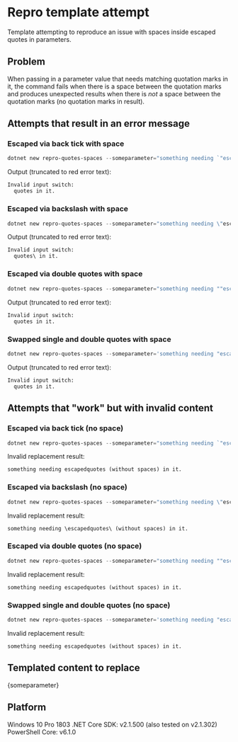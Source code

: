 # Repro template attempt

Template attempting to reproduce an issue with spaces inside escaped quotes in parameters.

## Problem

When passing in a parameter value that needs matching quotation marks in it, the command fails when there is a space between the quotation marks and produces unexpected results when there is _not_ a space between the quotation marks (no quotation marks in result).

## Attempts that result in an error message

### Escaped via back tick with space

```PowerShell
dotnet new repro-quotes-spaces --someparameter="something needing `"escaped quotes`" in it."
```

Output (truncated to red error text):

```log
Invalid input switch:
  quotes in it.
```

### Escaped via backslash with space

```PowerShell
dotnet new repro-quotes-spaces --someparameter="something needing \"escaped quotes\" in it."
```

Output (truncated to red error text):

```log
Invalid input switch:
  quotes\ in it.
```

### Escaped via double quotes with space

```PowerShell
dotnet new repro-quotes-spaces --someparameter="something needing ""escaped quotes"" in it."
```

Output (truncated to red error text):

```log
Invalid input switch:
  quotes in it.
```

### Swapped single and double quotes with space

```PowerShell
dotnet new repro-quotes-spaces --someparameter='something needing "escaped quotes" in it.'
```

Output (truncated to red error text):

```log
Invalid input switch:
  quotes in it.
```

## Attempts that "work" but with invalid content

### Escaped via back tick (no space)

```PowerShell
dotnet new repro-quotes-spaces --someparameter="something needing `"escapedquotes`" (without spaces) in it."
```

Invalid replacement result:

```text
something needing escapedquotes (without spaces) in it.
```

### Escaped via backslash (no space)

```PowerShell
dotnet new repro-quotes-spaces --someparameter="something needing \"escapedquotes\" (without spaces) in it."
```

Invalid replacement result:

```text
something needing \escapedquotes\ (without spaces) in it.
```

### Escaped via double quotes (no space)

```PowerShell
dotnet new repro-quotes-spaces --someparameter="something needing ""escapedquotes"" (without spaces) in it."
```

Invalid replacement result:

```text
something needing escapedquotes (without spaces) in it.
```

### Swapped single and double quotes (no space)

```PowerShell
dotnet new repro-quotes-spaces --someparameter='something needing "escapedquotes" (without spaces) in it.'
```

Invalid replacement result:

```text
something needing escapedquotes (without spaces) in it.
```

## Templated content to replace

{someparameter}

## Platform

Windows 10 Pro 1803
.NET Core SDK: v2.1.500 (also tested on v2.1.302)
PowerShell Core: v6.1.0
